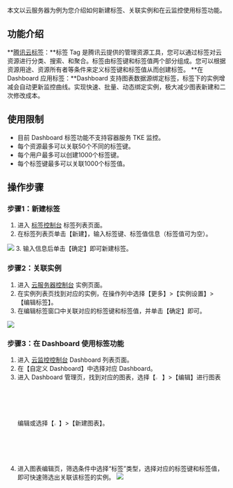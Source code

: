 本文以云服务器为例为您介绍如何新建标签、关联实例和在云监控使用标签功能。

## 功能介绍

**[腾讯云标签](https://cloud.tencent.com/document/product/651)：**标签 Tag 是腾讯云提供的管理资源工具，您可以通过标签对云资源进行分类、搜索、和聚合。标签由标签键和标签值两个部分组成。您可以根据资源用途、资源所有者等条件来定义标签键和标签值从而创建标签。
**在 Dashboard 应用标签：**Dashboard 支持图表数据源绑定标签，标签下的实例增减会自动更新监控曲线。实现快速、批量、动态绑定实例，极大减少图表新建和二次修改成本。

## 使用限制

- 目前 Dashboard 标签功能不支持容器服务 TKE 监控。
-  每个资源最多可以关联50个不同的标签键。
-  每个用户最多可以创建1000个标签键。
-  每个标签键最多可以关联1000个标签值。

## 操作步骤

### 步骤1：新建标签

1. 进入 [标签控制台](https://console.cloud.tencent.com/tag/taglist) 标签列表页面。
2. 在标签列表页单击【新建】，输入标签键、标签值信息（标签值可为空）。
<img src="https://main.qcloudimg.com/raw/6cdd6669b588e157879ee17395a3a501.jpg" data-nonescope="true">
3. 输入信息后单击【确定】即可新建标签。




### 步骤2：关联实例

1. 进入 [云服务器控制台](https://console.cloud.tencent.com/cvm/instance) 实例页面。
2. 在实例列表页找到对应的实例，在操作列中选择【更多】>【实例设置】>【编辑标签】。
3. 在编辑标签窗口中关联对应的标签键和标签值，并单击【确定】即可。
<img src="https://main.qcloudimg.com/raw/6814bcd891cc48b162cbc936083ce5f2.jpg" data-nonescope="true">



### 步骤3：在 Dashboard 使用标签功能

1. 进入 [云监控控制台](https://console.cloud.tencent.com/monitor/dashboard2/dashboards) Dashboard 列表页面。
2. 在【自定义 Dashboard】中选择对应 Dashboard。
3. 进入 Dashboard 管理页，找到对应的图表，选择【<img src="https://main.qcloudimg.com/raw/24ae7964168a58f5a2df77bbb2cebd56.png" width="2.4%"> 】>【编辑】进行图表编辑或选择【<img src="https://main.qcloudimg.com/raw/376658bd29e113e70579904d9fb4eec3.png" width="2.4%">】>【新建图表】。
4. 进入图表编辑页，筛选条件中选择“标签”类型，选择对应的标签键和标签值，即可快速筛选出关联该标签的实例。
![](https://main.qcloudimg.com/raw/0f89d664396510b3138b7bb2dabcb725.png)
